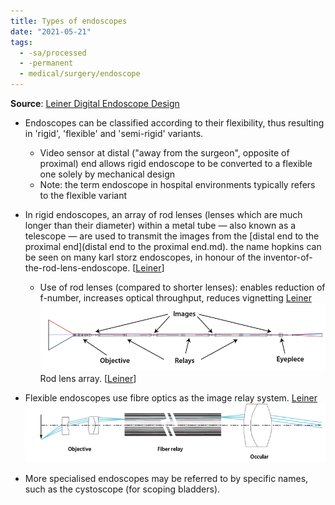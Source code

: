 ```yaml
---
title: Types of endoscopes
date: "2021-05-21"
tags:
  - -sa/processed
  - -permanent
  - medical/surgery/endoscope
---
```


**Source**: [Leiner Digital Endoscope Design](studienarbeit/leiner.md)  

*   Endoscopes can be classified according to their flexibility, thus resulting in 'rigid', 'flexible' and 'semi-rigid' variants.
    *   Video sensor at distal ("away from the surgeon", opposite of proximal) end allows rigid endoscope to be converted to a flexible one solely by mechanical design
    *   Note: the term endoscope in hospital environments typically refers to the flexible variant
*   In rigid endoscopes, an array of rod lenses (lenses which are much longer than their diameter) within a metal tube — also known as a telescope — are used to transmit the images from the [distal end to the proximal end](distal end to the proximal end.md). the name hopkins can be seen on many karl storz endoscopes, in honour of the inventor-of-the-rod-lens-endoscope. [[Leiner](studienarbeit/leiner.md)]
    *   Use of rod lenses (compared to shorter lenses): enables reduction of f-number, increases optical throughput, reduces vignetting [Leiner](studienarbeit/leiner.md)
        ![leiner-rod-lenses.png](_img/leiner-rod-lenses.png)
        Rod lens array. [[Leiner](studienarbeit/leiner.md)]
        
*   Flexible endoscopes use fibre optics as the image relay system. [Leiner](studienarbeit/leiner.md)
    ![leiner-fibre-relay.png](_img/leiner-fibre-relay.png)
    

*   More specialised endoscopes may be referred to by specific names, such as the cystoscope (for scoping bladders).

